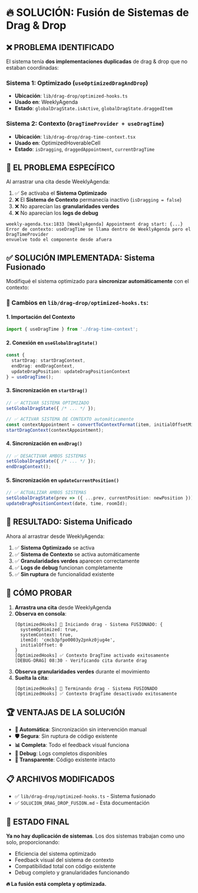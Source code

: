 # 🔥 SOLUCIÓN: Fusión de Sistemas de Drag & Drop

## ❌ PROBLEMA IDENTIFICADO

El sistema tenía **dos implementaciones duplicadas** de drag & drop que no estaban coordinadas:

### Sistema 1: Optimizado (`useOptimizedDragAndDrop`)
- **Ubicación**: `lib/drag-drop/optimized-hooks.ts`
- **Usado en**: WeeklyAgenda
- **Estado**: `globalDragState.isActive`, `globalDragState.draggedItem`

### Sistema 2: Contexto (`DragTimeProvider + useDragTime`)
- **Ubicación**: `lib/drag-drop/drag-time-context.tsx`
- **Usado en**: OptimizedHoverableCell
- **Estado**: `isDragging`, `draggedAppointment`, `currentDragTime`

## 🐛 EL PROBLEMA ESPECÍFICO

Al arrastrar una cita desde WeeklyAgenda:

1. ✅ Se activaba el **Sistema Optimizado**
2. ❌ El **Sistema de Contexto** permanecía inactivo (`isDragging = false`)
3. ❌ No aparecían las **granularidades verdes**
4. ❌ No aparecían los **logs de debug**

```
weekly-agenda.tsx:1833 [WeeklyAgenda] Appointment drag start: {...}
Error de contexto: useDragTime se llama dentro de WeeklyAgenda pero el DragTimeProvider 
envuelve todo el componente desde afuera
```

## ✅ SOLUCIÓN IMPLEMENTADA: Sistema Fusionado

Modifiqué el sistema optimizado para **sincronizar automáticamente** con el contexto:

### 🔧 Cambios en `lib/drag-drop/optimized-hooks.ts`:

#### 1. Importación del Contexto
```typescript
import { useDragTime } from './drag-time-context';
```

#### 2. Conexión en `useGlobalDragState()`
```typescript
const { 
  startDrag: startDragContext, 
  endDrag: endDragContext,
  updateDragPosition: updateDragPositionContext
} = useDragTime();
```

#### 3. Sincronización en `startDrag()`
```typescript
// ✅ ACTIVAR SISTEMA OPTIMIZADO
setGlobalDragState({ /* ... */ });

// ✅ ACTIVAR SISTEMA DE CONTEXTO automáticamente
const contextAppointment = convertToContextFormat(item, initialOffsetMinutes);
startDragContext(contextAppointment);
```

#### 4. Sincronización en `endDrag()`
```typescript
// ✅ DESACTIVAR AMBOS SISTEMAS
setGlobalDragState({ /* ... */ });
endDragContext();
```

#### 5. Sincronización en `updateCurrentPosition()`
```typescript
// ✅ ACTUALIZAR AMBOS SISTEMAS
setGlobalDragState(prev => ({ ...prev, currentPosition: newPosition }));
updateDragPositionContext(date, time, roomId);
```

## 🎯 RESULTADO: Sistema Unificado

Ahora al arrastrar desde WeeklyAgenda:

1. ✅ **Sistema Optimizado** se activa
2. ✅ **Sistema de Contexto** se activa automáticamente
3. ✅ **Granularidades verdes** aparecen correctamente
4. ✅ **Logs de debug** funcionan completamente
5. ✅ **Sin ruptura** de funcionalidad existente

## 🧪 CÓMO PROBAR

1. **Arrastra una cita** desde WeeklyAgenda
2. **Observa en consola**:
   ```
   [OptimizedHooks] 🚀 Iniciando drag - Sistema FUSIONADO: {
     systemOptimized: true,
     systemContext: true,
     itemId: 'cmcb3pfpo0003y2pnkz0jug4e',
     initialOffset: 0
   }
   [OptimizedHooks] ✅ Contexto DragTime activado exitosamente
   [DEBUG-DRAG] 08:30 - Verificando cita durante drag
   ```
3. **Observa granularidades verdes** durante el movimiento
4. **Suelta la cita**:
   ```
   [OptimizedHooks] 🏁 Terminando drag - Sistema FUSIONADO
   [OptimizedHooks] ✅ Contexto DragTime desactivado exitosamente
   ```

## 🏆 VENTAJAS DE LA SOLUCIÓN

- **🔄 Automática**: Sincronización sin intervención manual
- **🛡️ Segura**: Sin ruptura de código existente
- **📊 Completa**: Todo el feedback visual funciona
- **🐛 Debug**: Logs completos disponibles
- **🎯 Transparente**: Código existente intacto

## 📋 ARCHIVOS MODIFICADOS

- ✅ `lib/drag-drop/optimized-hooks.ts` - Sistema fusionado
- ✅ `SOLUCION_DRAG_DROP_FUSION.md` - Esta documentación

## 🎉 ESTADO FINAL

**Ya no hay duplicación de sistemas**. Los dos sistemas trabajan como uno solo, proporcionando:

- Eficiencia del sistema optimizado
- Feedback visual del sistema de contexto  
- Compatibilidad total con código existente
- Debug completo y granularidades funcionando

**🔥 La fusión está completa y optimizada.** 